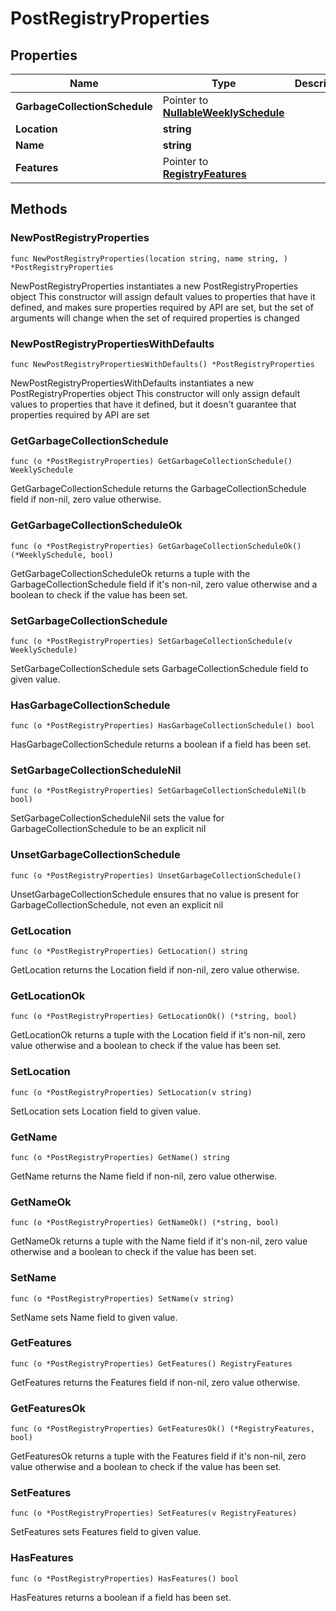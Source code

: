 # PostRegistryProperties

## Properties

|Name | Type | Description | Notes|
|------------ | ------------- | ------------- | -------------|
|**GarbageCollectionSchedule** | Pointer to [**NullableWeeklySchedule**](WeeklySchedule.md) |  | [optional] |
|**Location** | **string** |  | |
|**Name** | **string** |  | |
|**Features** | Pointer to [**RegistryFeatures**](RegistryFeatures.md) |  | [optional] |

## Methods

### NewPostRegistryProperties

`func NewPostRegistryProperties(location string, name string, ) *PostRegistryProperties`

NewPostRegistryProperties instantiates a new PostRegistryProperties object
This constructor will assign default values to properties that have it defined,
and makes sure properties required by API are set, but the set of arguments
will change when the set of required properties is changed

### NewPostRegistryPropertiesWithDefaults

`func NewPostRegistryPropertiesWithDefaults() *PostRegistryProperties`

NewPostRegistryPropertiesWithDefaults instantiates a new PostRegistryProperties object
This constructor will only assign default values to properties that have it defined,
but it doesn't guarantee that properties required by API are set

### GetGarbageCollectionSchedule

`func (o *PostRegistryProperties) GetGarbageCollectionSchedule() WeeklySchedule`

GetGarbageCollectionSchedule returns the GarbageCollectionSchedule field if non-nil, zero value otherwise.

### GetGarbageCollectionScheduleOk

`func (o *PostRegistryProperties) GetGarbageCollectionScheduleOk() (*WeeklySchedule, bool)`

GetGarbageCollectionScheduleOk returns a tuple with the GarbageCollectionSchedule field if it's non-nil, zero value otherwise
and a boolean to check if the value has been set.

### SetGarbageCollectionSchedule

`func (o *PostRegistryProperties) SetGarbageCollectionSchedule(v WeeklySchedule)`

SetGarbageCollectionSchedule sets GarbageCollectionSchedule field to given value.

### HasGarbageCollectionSchedule

`func (o *PostRegistryProperties) HasGarbageCollectionSchedule() bool`

HasGarbageCollectionSchedule returns a boolean if a field has been set.

### SetGarbageCollectionScheduleNil

`func (o *PostRegistryProperties) SetGarbageCollectionScheduleNil(b bool)`

 SetGarbageCollectionScheduleNil sets the value for GarbageCollectionSchedule to be an explicit nil

### UnsetGarbageCollectionSchedule
`func (o *PostRegistryProperties) UnsetGarbageCollectionSchedule()`

UnsetGarbageCollectionSchedule ensures that no value is present for GarbageCollectionSchedule, not even an explicit nil
### GetLocation

`func (o *PostRegistryProperties) GetLocation() string`

GetLocation returns the Location field if non-nil, zero value otherwise.

### GetLocationOk

`func (o *PostRegistryProperties) GetLocationOk() (*string, bool)`

GetLocationOk returns a tuple with the Location field if it's non-nil, zero value otherwise
and a boolean to check if the value has been set.

### SetLocation

`func (o *PostRegistryProperties) SetLocation(v string)`

SetLocation sets Location field to given value.


### GetName

`func (o *PostRegistryProperties) GetName() string`

GetName returns the Name field if non-nil, zero value otherwise.

### GetNameOk

`func (o *PostRegistryProperties) GetNameOk() (*string, bool)`

GetNameOk returns a tuple with the Name field if it's non-nil, zero value otherwise
and a boolean to check if the value has been set.

### SetName

`func (o *PostRegistryProperties) SetName(v string)`

SetName sets Name field to given value.


### GetFeatures

`func (o *PostRegistryProperties) GetFeatures() RegistryFeatures`

GetFeatures returns the Features field if non-nil, zero value otherwise.

### GetFeaturesOk

`func (o *PostRegistryProperties) GetFeaturesOk() (*RegistryFeatures, bool)`

GetFeaturesOk returns a tuple with the Features field if it's non-nil, zero value otherwise
and a boolean to check if the value has been set.

### SetFeatures

`func (o *PostRegistryProperties) SetFeatures(v RegistryFeatures)`

SetFeatures sets Features field to given value.

### HasFeatures

`func (o *PostRegistryProperties) HasFeatures() bool`

HasFeatures returns a boolean if a field has been set.


